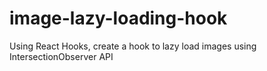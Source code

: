 # image-lazy-loading-hook
Using React Hooks, create a hook to lazy load images using IntersectionObserver API
